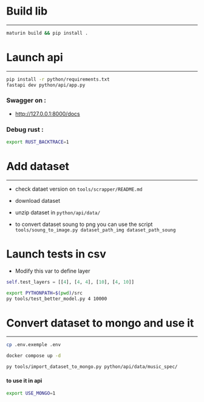 # Build lib

---

```bash
maturin build && pip install .
```

# Launch api

---

```bash
pip install -r python/requirements.txt
fastapi dev python/api/app.py
```

### Swagger on :

- http://127.0.0.1:8000/docs

### Debug rust :

```bash
export RUST_BACKTRACE=1
```

# Add dataset

---

- check dataet version on `tools/scrapper/README.md`
- download dataset
- unzip dataset in `python/api/data/`

- to convert dataset soung to png you can use the script `tools/soung_to_image.py dataset_path_img dataset_path_soung`


# Launch tests in csv

- Modify this var to define layer
```python
self.test_layers = [[4], [4, 4], [10], [4, 10]]
```

```bash
export PYTHONPATH=$(pwd)/src
py tools/test_better_model.py 4 10000
```


# Convert dataset to mongo and use it

---

```bash
cp .env.exemple .env
```
```bash
docker compose up -d
```
```bash
py tools/import_dataset_to_mongo.py python/api/data/music_spec/
```
#### to use it in api
```bash
export USE_MONGO=1
```
